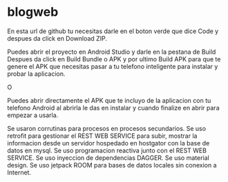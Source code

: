 # blogweb

En esta url de github tu necesitas darle en el boton verde que dice Code y despues da click en Download ZIP.

Puedes abrir el proyecto en Android Studio y darle en la pestana de Build Despues da click en Build Bundle o APK y por ultimo Build APK para que te genere el APK que necesitas pasar a tu telefono inteligente para instalar y probar la aplicacion.

O

Puedes abrir directamente el APK que te incluyo de la aplicacion con tu telefono Android al abrirla le das en instalar y cuando finalize en abrir para empezar a usarla.

Se usaron corrutinas para procesos en procesos secundarios.
Se uso retrofit para gestionar el REST WEB SERVICE para subir, mostrar la informacion desde un servidor hospedado en hostgator con la base de datos en mysql.
Se uso programacion reactiva junto con el REST WEB SERVICE.
Se uso inyeccion de dependencias DAGGER.
Se uso material design.
Se uso jetpack ROOM para bases de datos locales sin conexion a Internet.
